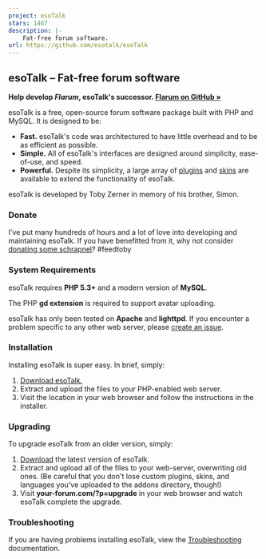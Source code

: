 ```yaml
---
project: esoTalk
stars: 1467
description: |-
    Fat-free forum software.
url: https://github.com/esotalk/esoTalk
---
```


## esoTalk – Fat-free forum software

**Help develop *Flarum*, esoTalk's successor. [Flarum on GitHub &raquo;](https://github.com/flarum/core)**

esoTalk is a free, open-source forum software package built with PHP and MySQL. It is designed to be:

 - **Fast.** esoTalk's code was architectured to have little overhead and to be as efficient as possible.
 - **Simple.** All of esoTalk's interfaces are designed around simplicity, ease-of-use, and speed.
 - **Powerful.** Despite its simplicity, a large array of [plugins](http://esotalk.org/plugins) and [skins](http://esotalk.org/skins) are available to extend the functionality of esoTalk.

esoTalk is developed by Toby Zerner in memory of his brother, Simon. 

### Donate

I've put many hundreds of hours and a lot of love into developing and maintaining esoTalk. If you have benefitted from it, why not consider [donating some schrapnel](http://esotalk.org/donate)? #feedtoby

### System Requirements

esoTalk requires **PHP 5.3+** and a modern version of **MySQL**.

The PHP **gd extension** is required to support avatar uploading.

esoTalk has only been tested on **Apache** and **lighttpd**. If you encounter a problem specific to any other web server, please [create an issue](https://github.com/esotalk/esoTalk/issues).

### Installation

Installing esoTalk is super easy. In brief, simply:

1. [Download esoTalk.](http://esotalk.org/download)
2. Extract and upload the files to your PHP-enabled web server.
3. Visit the location in your web browser and follow the instructions in the installer.

### Upgrading

To upgrade esoTalk from an older version, simply:

1. [Download](http://esotalk.org/download) the latest version of esoTalk.
2. Extract and upload all of the files to your web-server, overwriting old ones. (Be careful that you don't lose custom plugins, skins, and languages you've uploaded to the addons directory, though!)
3. Visit **your-forum.com/?p=upgrade** in your web browser and watch esoTalk complete the upgrade.

### Troubleshooting

If you are having problems installing esoTalk, view the [Troubleshooting](http://esotalk.org/docs/debug) documentation.


